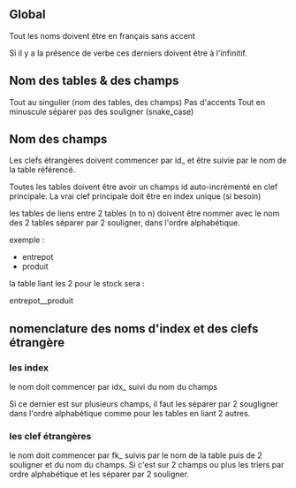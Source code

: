 
## Global

Tout les noms doivent être en français sans accent

Si il y a la présence de verbe ces derniers doivent être à l'infinitif.


## Nom des tables & des champs

Tout au singulier (nom des tables, des champs)
Pas d'accents 
Tout en minuscule séparer pas des souligner (snake_case)


## Nom des champs


Les clefs étrangères doivent commencer par id_ et être suivie par le nom de la table référencé.


Toutes les tables doivent être avoir un champs id auto-incrémenté en clef principale.
La vrai clef principale doit être en index unique (si besoin)


les tables de liens entre 2 tables (n to n) doivent être nommer avec le nom des 2 tables séparer par 2 souligner, dans l'ordre alphabétique.


exemple :

* entrepot
* produit

la table liant les 2 pour le stock sera :

entrepot__produit


## nomenclature des noms d'index et des clefs étrangère


### les index


le nom doit commencer par idx_ suivi du nom du champs

Si ce dernier est sur plusieurs champs, il faut les séparer par 2 sougligner dans l'ordre alphabétique comme pour les tables en liant 2 autres.


### les clef étrangères


le nom doit commencer par fk_ suivis par le nom de la table puis de 2 souligner et du nom du champs.
Si c'est sur 2 champs ou plus les triers par ordre alphabétique et les séparer par 2 souligner.

